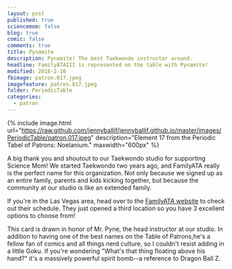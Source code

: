 ```yaml
---
layout: post
published: true
sciencemom: false
blog: true
comic: false
comments: true
title: Pynamite
description: Pynamite! The best Taekwondo instructor around.
headline: FamilyATAIII is represented on the table with Pynamite!
modified: 2018-2-16
fbimage: patron.017.jpeg
imagefeature: patron.017.jpeg
folder: PeriodicTable
categories:
  - patron
---
```


{% include image.html url="https://raw.github.com/jennyballif/jennyballif.github.io/master/images/PeriodicTable/patron.017.jpeg" description="Element 17 from the Periodic Tabel of Patrons: Noelanium." maxwidth="600px" %}

A big thank you and shoutout to our Taekwondo studio for supporting Science Mom! We started Taekwondo two years ago, and FamilyATA really is the perfect name for this organization. Not only because we signed up as an entire family, parents and kids kicking together, but because the community at our studio is like an extended family.

If you're in the Las Vegas area, head over to the [FamilyATA website](https://www.familyatanv.com/) to check out their schedule. They just opened a third location so you have 3 excellent options to choose from!

This card is drawn in honor of Mr. Pyne, the head instructor at our studio. In addition to having one of the best names on the Table of Patrons,he's a fellow fan of comics and all things nerd culture, so I couldn't resist adding in a little Goku. If you're wondering "What's that thing floating above his hand?" it's a massively powerful spirit bomb--a reference to Dragon Ball Z.
